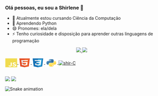 ### Olá pessoas, eu sou a Shirlene 👋

- 🔭 Atualmente estou cursando Ciência da Computação
- 🌱 Aprendendo Python
- 😄 Pronomes: ela/dela
- ⚡ Tenho curiosidade e disposição para aprender outras linguagens de programação

<div align="center">
  <a href="https://github.com/ShirleneSousa">
  <img height="180em" src="https://github-readme-stats.vercel.app/api?username=ShirleneSousa&show_icons=true&theme=dracula&include_all_commits=true&count_private=true"/>
  <img height="180em" src="https://github-readme-stats.vercel.app/api/top-langs/?username=ShirleneSousa&layout=compact&langs_count=7&theme=dracula"/>
</div>
  
  
<div style="display: inline_block"><br>
  <img align="center" alt="shir-Js" height="30" width="40" src="https://raw.githubusercontent.com/devicons/devicon/master/icons/javascript/javascript-plain.svg">
  <img align="center" alt="shir-HTML" height="30" width="40" src="https://raw.githubusercontent.com/devicons/devicon/master/icons/html5/html5-original.svg">
  <img align="center" alt="shir-CSS" height="30" width="40" src="https://raw.githubusercontent.com/devicons/devicon/master/icons/css3/css3-original.svg">
  <img align="center" alt="shir-Python" height="30" width="40" src="https://raw.githubusercontent.com/devicons/devicon/master/icons/python/python-original.svg">
  <img align="center" alt="shir-C" height="30" width="40" src="https://cdn.jsdelivr.net/gh/devicons/devicon/icons/c/c-original.svg" />
  
  ##
 
<div> 
  <a href="https://www.instagram.com/shir_le_ne/" target="_blank"><img src="https://img.shields.io/badge/-Instagram-%23E4405F?style=for-the-badge&logo=instagram&logoColor=white" target="_blank"></a> 
  <a href="https://www.linkedin.com/in/shirlene-sousa-659aa7237/" target="_blank"><img src="https://img.shields.io/badge/-LinkedIn-%230077B5?style=for-the-badge&logo=linkedin&logoColor=white" target="_blank"></a> 
 
  ![Snake animation](https://github.com/ShirleneSousa/blob/output/github-contribution-grid-snake.svg)
 
</div>
